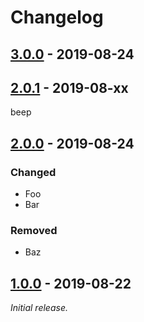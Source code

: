 # Changelog

## [3.0.0] - 2019-08-24

## [2.0.1] - 2019-08-xx

beep

## [2.0.0] - 2019-08-24

### Changed

- Foo
- Bar

### Removed

- Baz

## [1.0.0] - 2019-08-22

_Initial release._

[3.0.0]: https://github.com/test/test/compare/v2.0.1...v3.0.0

[2.0.1]: https://github.com/test/test/compare/v2.0.0...v2.0.1

[2.0.0]: https://github.com/test/test/compare/v1.0.0...v2.0.0

[1.0.0]: https://github.com/test/test/releases/tag/v1.0.0
